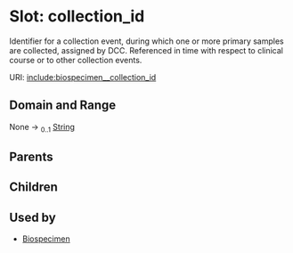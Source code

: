 
# Slot: collection_id


Identifier for a collection event, during which one or more primary samples are collected, assigned by DCC. Referenced in time with respect to clinical course or to other collection events.

URI: [include:biospecimen__collection_id](https://w3id.org/include/biospecimen__collection_id)


## Domain and Range

None &#8594;  <sub>0..1</sub> [String](types/String.md)

## Parents


## Children


## Used by

 * [Biospecimen](Biospecimen.md)
